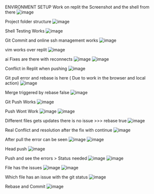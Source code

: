 ENVIRONMENT SETUP
Work on replit the Screenshot and the shell from there
![image](https://github.com/user-attachments/assets/5c4518ca-fb6c-4ac3-9ded-72826f22c95c)

Project folder structure
![image](https://github.com/user-attachments/assets/ceb90e95-8f8e-4a89-9ff1-cf7559372c87)

Shell Testing Works
![image](https://github.com/user-attachments/assets/1927f7dc-16e6-4607-b055-545931c1c9c4)

Git Commit and online ssh management works
![image](https://github.com/user-attachments/assets/f0d1fc88-a64c-461a-acb7-fcc084d740bd)

vim works over replit
![image](https://github.com/user-attachments/assets/71fd834f-f257-4a74-b64f-4ae7febeccef)

ai Fixes are there with reconnects
![image](https://github.com/user-attachments/assets/396d26ff-7e01-4336-832b-f785ed58adf9)
![image](https://github.com/user-attachments/assets/618f7697-2c1c-4552-a28c-f0a524ea5835)


Conflict in Replit when pushing
![image](https://github.com/user-attachments/assets/1fcc6d6b-a4d0-4594-b4ab-2392fc6a1be1)

Git pull error and rebase is here ( Due to work in the browser and local action)
![image](https://github.com/user-attachments/assets/ea3dc845-d038-45ad-b15f-e0842891c11d)


Merge triggered by rebase false
![image](https://github.com/user-attachments/assets/3aafe612-e1c7-4f37-b296-0a58efe6f1b9)


Git Push Works
![image](https://github.com/user-attachments/assets/5542c0a4-ab0c-4e36-9dbf-56f94b3de51b)


Push Wont Work 
![image](https://github.com/user-attachments/assets/30d1e005-ed77-4479-9516-317ad420d75b)
![image](https://github.com/user-attachments/assets/ca107741-1155-4c7c-8606-f7b7c54e47a9)


Different files gets updates there is no issue >>> rebase true
![image](https://github.com/user-attachments/assets/c177cb2f-d794-4841-819d-4a53604619eb)

Real Conflict and resolution after the fix with continue
![image](https://github.com/user-attachments/assets/c9e7e373-14ef-44c1-a991-968df5f76a6d)

After pull the error can be seen
![image](https://github.com/user-attachments/assets/b78b71ee-7f86-4c6c-a50c-57928ac5638a)
![image](https://github.com/user-attachments/assets/7a8d1d79-c366-4058-a7ee-a0ec5aa4d7f8)

Head push
![image](https://github.com/user-attachments/assets/ab0868b8-a0e5-4c81-8198-8c8b73a5eaf7)

Push and see the errors > Status needed
![image](https://github.com/user-attachments/assets/9a1b839b-36ce-4465-91e7-bee5076b3812)
![image](https://github.com/user-attachments/assets/474e23ef-73c1-40e3-a204-f1017d5bb799)

File has the issues
![image](https://github.com/user-attachments/assets/61735804-be62-4f20-b27b-9809234d639f)
![image](https://github.com/user-attachments/assets/3eff2f76-1605-4406-90c9-100855a2a6be)

Which file has an issue with the git status
![image](https://github.com/user-attachments/assets/ae1cfa61-15bf-4f98-8a48-ddd8d10c7451)

Rebase and Commit
![image](https://github.com/user-attachments/assets/f6a41883-cd8f-4052-a68b-384a44feea93)







